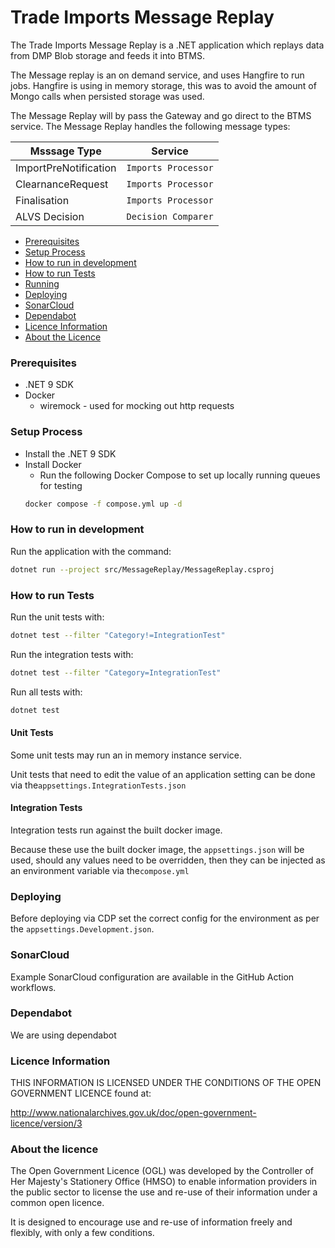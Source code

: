 # Trade Imports Message Replay

The Trade Imports Message Replay is a .NET application which replays data from DMP Blob storage and feeds it into BTMS.


The Message replay is an on demand service, and uses Hangfire to run jobs.  Hangfire is using in memory storage, this was to avoid the amount of Mongo calls when persisted storage was used.

The Message Replay will by pass the Gateway and go direct to the BTMS service.  The Message Replay handles the following message types:

|Msssage Type|Service |
|----------------|-------------------------------|
|ImportPreNotification|`Imports Processor`            |
|ClearnanceRequest          |`Imports Processor`            |
|Finalisation          |`Imports Processor`|
|ALVS Decision          |`Decision Comparer`|


* [Prerequisites](#prerequisites) 
* [Setup Process](#setup-process)
* [How to run in development](#how-to-run-in-development)
* [How to run Tests](#how-to-run-tests)
* [Running](#running)
* [Deploying](#deploying)
* [SonarCloud](#sonarCloud)
* [Dependabot](#dependabot)
* [Licence Information](#licence-information)
* [About the Licence](#about-the-licence)

### Prerequisites

- .NET 9 SDK
- Docker
  - wiremock - used for mocking out http requests 
  

### Setup Process

- Install the .NET 9 SDK
- Install Docker
  - Run the following Docker Compose to set up locally running queues for testing
  ```bash
  docker compose -f compose.yml up -d
  ```

### How to run in development

Run the application with the command:

```bash
dotnet run --project src/MessageReplay/MessageReplay.csproj
```

### How to run Tests

Run the unit tests with:

```bash
dotnet test --filter "Category!=IntegrationTest"
```
Run the integration tests with:
```bash
dotnet test --filter "Category=IntegrationTest"
```
Run all tests with:
```bash
dotnet test 
```

#### Unit Tests
Some unit tests may run an in memory instance service. 

Unit tests that need to edit the value of an application setting can be done via the`appsettings.IntegrationTests.json`

#### Integration Tests
Integration tests run against the built docker image.

Because these use the built docker image, the `appsettings.json` will be used, should any values need to be overridden, then they can be injected as an environment variable via the`compose.yml`

### Deploying

Before deploying via CDP set the correct config for the environment as per the `appsettings.Development.json`.

### SonarCloud

Example SonarCloud configuration are available in the GitHub Action workflows.

### Dependabot

We are using dependabot

### Licence Information

THIS INFORMATION IS LICENSED UNDER THE CONDITIONS OF THE OPEN GOVERNMENT LICENCE found at:

<http://www.nationalarchives.gov.uk/doc/open-government-licence/version/3>

### About the licence

The Open Government Licence (OGL) was developed by the Controller of Her Majesty's Stationery Office (HMSO) to enable information providers in the public sector to license the use and re-use of their information under a common open licence.

It is designed to encourage use and re-use of information freely and flexibly, with only a few conditions.


